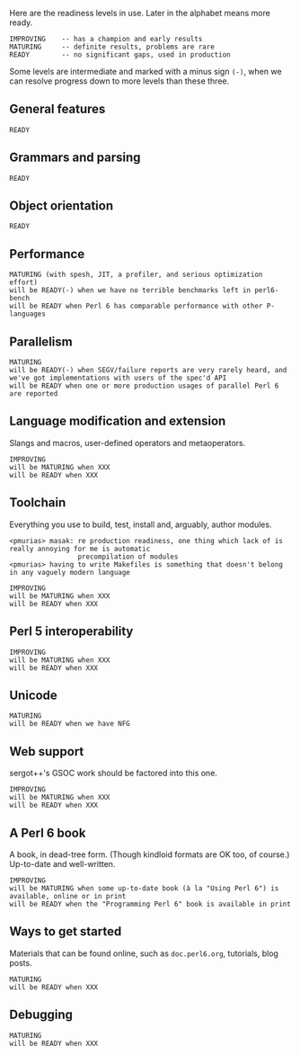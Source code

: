 Here are the readiness levels in use. Later in the alphabet means more ready.

    IMPROVING    -- has a champion and early results
    MATURING     -- definite results, problems are rare
    READY        -- no significant gaps, used in production

Some levels are intermediate and marked with a minus sign `(-)`, when we can resolve progress down to more levels than these three.

## General features

    READY

## Grammars and parsing

    READY

## Object orientation

    READY

## Performance

    MATURING (with spesh, JIT, a profiler, and serious optimization effort)
    will be READY(-) when we have no terrible benchmarks left in perl6-bench
    will be READY when Perl 6 has comparable performance with other P-languages

## Parallelism

    MATURING
    will be READY(-) when SEGV/failure reports are very rarely heard, and we've got implementations with users of the spec'd API
    will be READY when one or more production usages of parallel Perl 6 are reported

## Language modification and extension

Slangs and macros, user-defined operators and metaoperators.

    IMPROVING
    will be MATURING when XXX
    will be READY when XXX

## Toolchain

Everything you use to build, test, install and, arguably, author modules.

    <pmurias> masak: re production readiness, one thing which lack of is really annoying for me is automatic
                     precompilation of modules
    <pmurias> having to write Makefiles is something that doesn't belong in any vaguely modern language

    IMPROVING
    will be MATURING when XXX
    will be READY when XXX

## Perl 5 interoperability

    IMPROVING
    will be MATURING when XXX
    will be READY when XXX

## Unicode

    MATURING
    will be READY when we have NFG

## Web support

sergot++'s GSOC work should be factored into this one.

    IMPROVING
    will be MATURING when XXX
    will be READY when XXX

## A Perl 6 book

A book, in dead-tree form. (Though kindloid formats are OK too, of course.)
Up-to-date and well-written.

    IMPROVING
    will be MATURING when some up-to-date book (à la "Using Perl 6") is available, online or in print
    will be READY when the "Programming Perl 6" book is available in print

## Ways to get started

Materials that can be found online, such as `doc.perl6.org`, tutorials, blog posts.

    MATURING
    will be READY when XXX

## Debugging

    MATURING
    will be READY when XXX
